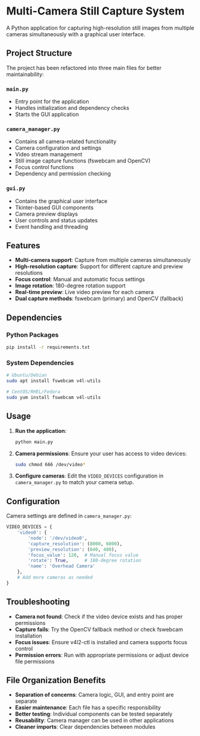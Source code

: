 # Multi-Camera Still Capture System

A Python application for capturing high-resolution still images from multiple cameras simultaneously with a graphical user interface.

## Project Structure

The project has been refactored into three main files for better maintainability:

### `main.py`
- Entry point for the application
- Handles initialization and dependency checks
- Starts the GUI application

### `camera_manager.py`
- Contains all camera-related functionality
- Camera configuration and settings
- Video stream management
- Still image capture functions (fswebcam and OpenCV)
- Focus control functions
- Dependency and permission checking

### `gui.py`
- Contains the graphical user interface
- Tkinter-based GUI components
- Camera preview displays
- User controls and status updates
- Event handling and threading

## Features

- **Multi-camera support**: Capture from multiple cameras simultaneously
- **High-resolution capture**: Support for different capture and preview resolutions
- **Focus control**: Manual and automatic focus settings
- **Image rotation**: 180-degree rotation support
- **Real-time preview**: Live video preview for each camera
- **Dual capture methods**: fswebcam (primary) and OpenCV (fallback)

## Dependencies

### Python Packages
```bash
pip install -r requirements.txt
```

### System Dependencies
```bash
# Ubuntu/Debian
sudo apt install fswebcam v4l-utils

# CentOS/RHEL/Fedora
sudo yum install fswebcam v4l-utils
```

## Usage

1. **Run the application**:
   ```bash
   python main.py
   ```

2. **Camera permissions**: Ensure your user has access to video devices:
   ```bash
   sudo chmod 666 /dev/video*
   ```

3. **Configure cameras**: Edit the `VIDEO_DEVICES` configuration in `camera_manager.py` to match your camera setup.

## Configuration

Camera settings are defined in `camera_manager.py`:

```python
VIDEO_DEVICES = {
    'video0': {
        'node': '/dev/video0',
        'capture_resolution': (8000, 6000),
        'preview_resolution': (640, 480),
        'focus_value': 120,  # Manual focus value
        'rotate': True,      # 180-degree rotation
        'name': 'Overhead Camera'
    },
    # Add more cameras as needed
}
```

## Troubleshooting

- **Camera not found**: Check if the video device exists and has proper permissions
- **Capture fails**: Try the OpenCV fallback method or check fswebcam installation
- **Focus issues**: Ensure v4l2-ctl is installed and camera supports focus control
- **Permission errors**: Run with appropriate permissions or adjust device file permissions

## File Organization Benefits

- **Separation of concerns**: Camera logic, GUI, and entry point are separate
- **Easier maintenance**: Each file has a specific responsibility
- **Better testing**: Individual components can be tested separately
- **Reusability**: Camera manager can be used in other applications
- **Cleaner imports**: Clear dependencies between modules 